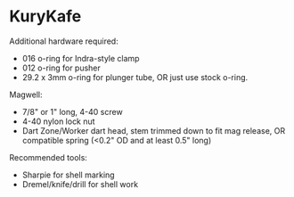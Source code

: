 # KuryKafe

Additional hardware required: 

* 016 o-ring for Indra-style clamp
* 012 o-ring for pusher
* 29.2 x 3mm o-ring for plunger tube, OR just use stock o-ring.

Magwell: 
* 7/8" or 1" long, 4-40 screw
* 4-40 nylon lock nut
* Dart Zone/Worker dart head, stem trimmed down to fit mag release, OR compatible spring (<0.2" OD and at least 0.5" long)

Recommended tools:
* Sharpie for shell marking
* Dremel/knife/drill for shell work
